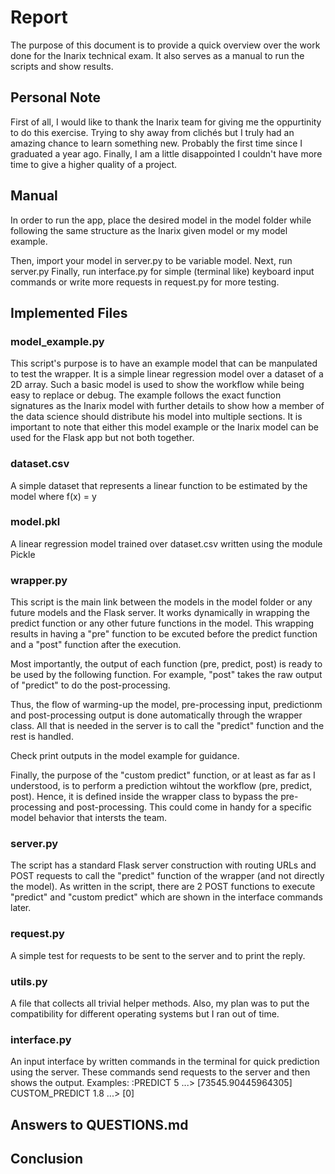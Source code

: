 # Report

The purpose of this document is to provide a quick overview over the work done for the Inarix technical exam. It also serves as a manual to run the scripts
and show results.


## Personal Note
First of all, I would like to thank the Inarix team for giving me the oppurtinity to do this exercise. Trying to shy away from clichés but I truly had 
an amazing chance to learn something new. Probably the first time since I graduated a year ago. Finally, I am a little disappointed I couldn't have 
more time to give a higher quality of a project.


## Manual
In order to run the app, place the desired model in the model folder while following the same structure as the Inarix given model or my model example.

Then, import your model in server.py to be variable model.
Next, run server.py
Finally, run interface.py for simple (terminal like) keyboard input commands
or write more requests in request.py for more testing.


## Implemented Files


### model_example.py
This script's purpose is to have an example model that can be manpulated to test the wrapper. It is a simple linear regression model over a dataset of a 2D array.
Such a basic model is used to show the workflow while being easy to replace or debug.
The example follows the exact function signatures as the Inarix model with further details to show how a member of the data science should distribute his model 
into multiple sections. It is important to note that either this model example or the Inarix model can be used for the Flask app but not both together.


### dataset.csv
A simple dataset that represents a linear function to be estimated by the model where f(x) = y


### model.pkl
A linear regression model trained over dataset.csv written using the module Pickle


### wrapper.py
This script is the main link between the models in the model folder or any future models and the Flask server. It works dynamically in wrapping the predict function or
any other future functions in the model. This wrapping results in having a "pre" function to be excuted before the predict function and a "post" function after the execution.

Most importantly, the output of each function (pre, predict, post) is ready to be used by the following function. For example, "post" takes the raw output of "predict" to 
do the post-processing.

Thus, the flow of warming-up the model, pre-processing input, predictionm and post-processing output is done automatically through the wrapper class.
All that is needed in the server is to call the "predict" function and the rest is handled.

Check print outputs in the model example for guidance.

Finally, the purpose of the "custom predict" function, or at least as far as I understood, is to perform a prediction wihtout the workflow (pre, predict, post). Hence, it
is defined inside the wrapper class to bypass the pre-processing and post-processing. This could come in handy for a specific model behavior that intersts the team.


### server.py
The script has a standard Flask server construction with routing URLs and POST requests to call the "predict" function of the wrapper (and not directly the model).
As written in the script, there are 2 POST functions to execute "predict" and "custom predict" which are shown in the interface commands later.


### request.py
A simple test for requests to be sent to the server and to print the reply.


### utils.py
A file that collects all trivial helper methods. Also, my plan was to put the compatibility for different operating systems but I ran out of time.


### interface.py
An input interface by written commands in the terminal for quick prediction using the server. These commands send requests to the server and then shows the output.
Examples:
    :PREDICT 5
    ...> [73545.90445964305]
    CUSTOM_PREDICT 1.8
    ...> [0]


## Answers to QUESTIONS.md

## Conclusion
